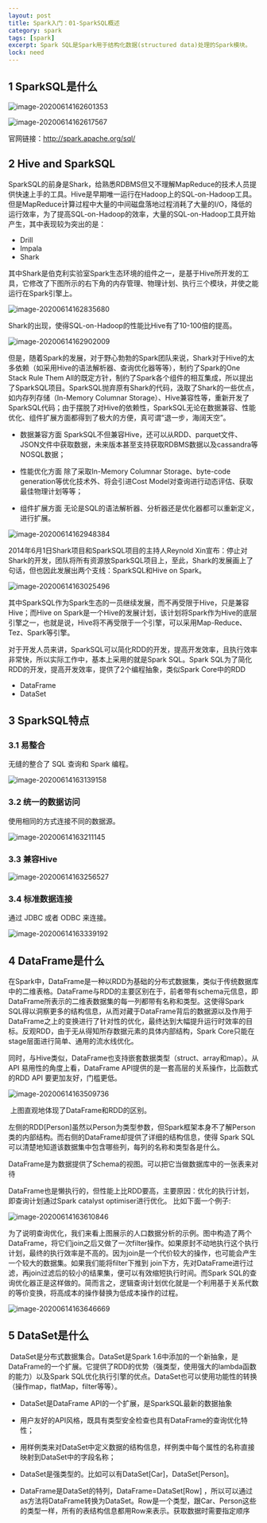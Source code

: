 ```yaml
---
layout: post
title: Spark入门：01-SparkSQL概述
category: spark
tags: [spark]
excerpt: Spark SQL是Spark用于结构化数据(structured data)处理的Spark模块。
lock: need
---
```


## 1 SparkSQL是什么

![image-20200614162601353](https://lcode-cloudimg.oss-cn-shenzhen.aliyuncs.com/picGO/20200614162601.png)

![image-20200614162617567](https://lcode-cloudimg.oss-cn-shenzhen.aliyuncs.com/picGO/20200614162617.png)

官网链接：http://spark.apache.org/sql/

## 2 Hive and SparkSQL

​	SparkSQL的前身是Shark，给熟悉RDBMS但又不理解MapReduce的技术人员提供快速上手的工具。
​	Hive是早期唯一运行在Hadoop上的SQL-on-Hadoop工具。但是MapReduce计算过程中大量的中间磁盘落地过程消耗了大量的I/O，降低的运行效率，为了提高SQL-on-Hadoop的效率，大量的SQL-on-Hadoop工具开始产生，其中表现较为突出的是：

- Drill
- Impala
- Shark

其中Shark是伯克利实验室Spark生态环境的组件之一，是基于Hive所开发的工具，它修改了下图所示的右下角的内存管理、物理计划、执行三个模块，并使之能运行在Spark引擎上。

![image-20200614162835680](https://lcode-cloudimg.oss-cn-shenzhen.aliyuncs.com/picGO/20200614162835.png)

Shark的出现，使得SQL-on-Hadoop的性能比Hive有了10-100倍的提高。

![image-20200614162902009](https://lcode-cloudimg.oss-cn-shenzhen.aliyuncs.com/picGO/20200614162902.png)

​	 但是，随着Spark的发展，对于野心勃勃的Spark团队来说，Shark对于Hive的太多依赖（如采用Hive的语法解析器、查询优化器等等），制约了Spark的One Stack Rule Them All的既定方针，制约了Spark各个组件的相互集成，所以提出了SparkSQL项目。SparkSQL抛弃原有Shark的代码，汲取了Shark的一些优点，如内存列存储（In-Memory Columnar Storage）、Hive兼容性等，重新开发了SparkSQL代码；由于摆脱了对Hive的依赖性，SparkSQL无论在数据兼容、性能优化、组件扩展方面都得到了极大的方便，真可谓“退一步，海阔天空”。

- 数据兼容方面 SparkSQL不但兼容Hive，还可以从RDD、parquet文件、JSON文件中获取数据，未来版本甚至支持获取RDBMS数据以及cassandra等NOSQL数据；

- 性能优化方面 除了采取In-Memory Columnar Storage、byte-code generation等优化技术外、将会引进Cost Model对查询进行动态评估、获取最佳物理计划等等；

- 组件扩展方面 无论是SQL的语法解析器、分析器还是优化器都可以重新定义，进行扩展。

![image-20200614162948384](https://lcode-cloudimg.oss-cn-shenzhen.aliyuncs.com/picGO/20200614162948.png)

2014年6月1日Shark项目和SparkSQL项目的主持人Reynold Xin宣布：停止对Shark的开发，团队将所有资源放SparkSQL项目上，至此，Shark的发展画上了句话，但也因此发展出两个支线：SparkSQL和Hive on Spark。

![image-20200614163025496](https://lcode-cloudimg.oss-cn-shenzhen.aliyuncs.com/picGO/20200614163025.png)

​	其中SparkSQL作为Spark生态的一员继续发展，而不再受限于Hive，只是兼容Hive；而Hive on Spark是一个Hive的发展计划，该计划将Spark作为Hive的底层引擎之一，也就是说，Hive将不再受限于一个引擎，可以采用Map-Reduce、Tez、Spark等引擎。

​	对于开发人员来讲，SparkSQL可以简化RDD的开发，提高开发效率，且执行效率非常快，所以实际工作中，基本上采用的就是Spark SQL。Spark SQL为了简化RDD的开发，提高开发效率，提供了2个编程抽象，类似Spark Core中的RDD

- DataFrame
- DataSet

## 3 SparkSQL特点

### 3.1 易整合

无缝的整合了 SQL 查询和 Spark 编程。

![image-20200614163139158](https://lcode-cloudimg.oss-cn-shenzhen.aliyuncs.com/picGO/20200614163139.png)

### 3.2 统一的数据访问

使用相同的方式连接不同的数据源。

![image-20200614163211145](https://lcode-cloudimg.oss-cn-shenzhen.aliyuncs.com/picGO/20200614163211.png)

### 3.3 兼容Hive

![image-20200614163256527](https://lcode-cloudimg.oss-cn-shenzhen.aliyuncs.com/picGO/20200614163256.png)

### 3.4 标准数据连接

通过 JDBC 或者 ODBC 来连接。

![image-20200614163339192](https://lcode-cloudimg.oss-cn-shenzhen.aliyuncs.com/picGO/20200614163339.png)

## 4 DataFrame是什么

​	在Spark中，DataFrame是一种以RDD为基础的分布式数据集，类似于传统数据库中的二维表格。DataFrame与RDD的主要区别在于，前者带有schema元信息，即DataFrame所表示的二维表数据集的每一列都带有名称和类型。这使得Spark SQL得以洞察更多的结构信息，从而对藏于DataFrame背后的数据源以及作用于DataFrame之上的变换进行了针对性的优化，最终达到大幅提升运行时效率的目标。反观RDD，由于无从得知所存数据元素的具体内部结构，Spark Core只能在stage层面进行简单、通用的流水线优化。

​	同时，与Hive类似，DataFrame也支持嵌套数据类型（struct、array和map）。从 API 易用性的角度上看，DataFrame API提供的是一套高层的关系操作，比函数式的RDD API 要更加友好，门槛更低。

![image-20200614163509736](https://lcode-cloudimg.oss-cn-shenzhen.aliyuncs.com/picGO/20200614163509.png)

​	上图直观地体现了DataFrame和RDD的区别。

​	左侧的RDD[Person]虽然以Person为类型参数，但Spark框架本身不了解Person类的内部结构。而右侧的DataFrame却提供了详细的结构信息，使得 Spark SQL 可以清楚地知道该数据集中包含哪些列，每列的名称和类型各是什么。

​	DataFrame是为数据提供了Schema的视图。可以把它当做数据库中的一张表来对待

​	DataFrame也是懒执行的，但性能上比RDD要高，主要原因：优化的执行计划，即查询计划通过Spark catalyst optimiser进行优化。	比如下面一个例子:

![image-20200614163610846](https://lcode-cloudimg.oss-cn-shenzhen.aliyuncs.com/picGO/20200614163611.png)

​	为了说明查询优化，我们来看上图展示的人口数据分析的示例。图中构造了两个DataFrame，将它们join之后又做了一次filter操作。如果原封不动地执行这个执行计划，最终的执行效率是不高的。因为join是一个代价较大的操作，也可能会产生一个较大的数据集。如果我们能将filter下推到 join下方，先对DataFrame进行过滤，再join过滤后的较小的结果集，便可以有效缩短执行时间。而Spark SQL的查询优化器正是这样做的。简而言之，逻辑查询计划优化就是一个利用基于关系代数的等价变换，将高成本的操作替换为低成本操作的过程。 

![image-20200614163646669](https://lcode-cloudimg.oss-cn-shenzhen.aliyuncs.com/picGO/20200614163646.png)

## 5 DataSet是什么

​	DataSet是分布式数据集合。DataSet是Spark 1.6中添加的一个新抽象，是DataFrame的一个扩展。它提供了RDD的优势（强类型，使用强大的lambda函数的能力）以及Spark SQL优化执行引擎的优点。DataSet也可以使用功能性的转换（操作map，flatMap，filter等等）。

- DataSet是DataFrame API的一个扩展，是SparkSQL最新的数据抽象

- 用户友好的API风格，既具有类型安全检查也具有DataFrame的查询优化特性；

- 用样例类来对DataSet中定义数据的结构信息，样例类中每个属性的名称直接映射到DataSet中的字段名称；

- DataSet是强类型的。比如可以有DataSet[Car]，DataSet[Person]。

- DataFrame是DataSet的特列，DataFrame=DataSet[Row] ，所以可以通过as方法将DataFrame转换为DataSet。Row是一个类型，跟Car、Person这些的类型一样，所有的表结构信息都用Row来表示。获取数据时需要指定顺序